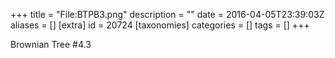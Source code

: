 +++
title = "File:BTPB3.png"
description = ""
date = 2016-04-05T23:39:03Z
aliases = []
[extra]
id = 20724
[taxonomies]
categories = []
tags = []
+++

Brownian Tree #4.3
